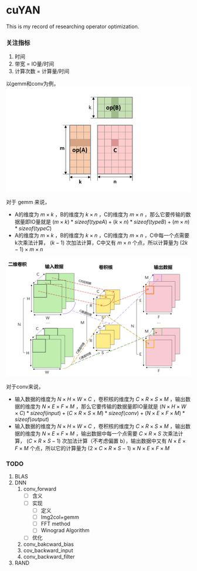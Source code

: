 # cuYAN
This is my record of researching operator optimization.

### 关注指标
1. 时间
2. 带宽 = IO量/时间
3. 计算次数 = 计算量/时间


以gemm和conv为例，
![gemm](./img/gemm.png)

对于 gemm 来说，
- A的维度为 $m×k$ ，B的维度为 $k×n$ ，C的维度为 $m×n$ ，那么它要传输的数据量即IO量就是 $(m×k)*sizeof(typeA)+(k×n)*sizeof(typeB)+(m×n)*sizeof(typeC)$
- A的维度为 $m×k$ ，B的维度为 $k×n$ ，C的维度为 $m×n$ ，C中每一个点需要k次乘法计算， $(k-1)$ 次加法计算，C中又有 $m×n$ 个点，所以计算量为 $(2k-1)×m×n$

![conv](./img/conv.png)

对于conv来说，
- 输入数据的维度为 $N×H×W×C$ ，卷积核的维度为 $C×R×S×M$ ，输出数据的维度为 $N×E×F×M$ ，那么它要传输的数据量即IO量就是 $(N×H×W×C)*sizeof(input)+(C×R×S×M)*sizeof(conv)+(N×E×F×M)*sizeof(output)$
- 输入数据的维度为 $N×H×W×C$ ，卷积核的维度为 $C×R×S×M$ ，输出数据的维度为 $N×E×F×M$ ，输出数据中每一个点需要 $C×R×S$ 次乘法计算， $(C×R×S-1)$ 次加法计算（不考虑偏置 b），输出数据中又有 $N×E×F×M$ 个点，所以它的计算量为 $(2×C×R×S-1)×N×E×F×M$



### TODO
1. BLAS
2. DNN
    1. conv_forward
        - [ ] 含义
        - [ ] 实现
            - [ ] 定义
            - [ ] Img2col+gemm
            - [ ] FFT method
            - [ ] Winograd Algorithm
        - [ ] 优化
    2. conv_bakcward_bias
    3. cov_backward_input
    4. conv_backward_filter
3. RAND